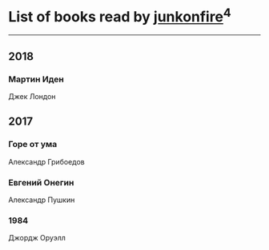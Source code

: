 # List of books read by [junkonfire](http://vk.com/id260337584)<sup>4</sup>
---

## 2018

### Мартин Иден
Джек Лондон



## 2017

### Горе от ума
Александр Грибоедов


### Евгений Онегин
Александр Пушкин


### 1984
Джордж Оруэлл



